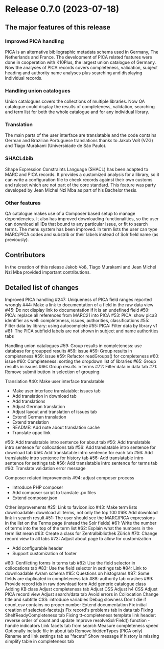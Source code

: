 # Release 0.7.0 (2023-07-18)

## The major features of this release

### Improved PICA handling
PICA is an alternative bibliographic metadata schema used in Germany, The Netherlands and France. The development of PICA related features were done in cooperation with K10Plus, the largest union catalogue of Germany. Now the analyses of PICA records covers completeness, validation, subject heading and authority name analyses plus searching and displaying individual records.

### Handling union catalogues
Union catalogues covers the collections of multiple libraries. Now QA catalogue could display the results of completeness, validation, searching and term list for both the whole catalogue and for any individual library.

### Translation
The main parts of the user interface are translatable and the code contains German and Brazilian Portuguese translations thanks to Jakob Voß (VZG) and Tiago Murakami (Universidade de São Paulo).

### SHACL4bib
Shape Expression Constraints Language (SHACL) has been adapted to MARC and PICA records. It provides a customized analysis for a library, so it can write a configuration file to check records against their own customs and ruleset which are not part of the core standard. This feature was party developed by Jean Michel Nzi Mba as part of his Bachelor thesis. 

### Other features
QA catalogue makes use of a Composer based setup to manage dependencies. It also has improved downloading functionalities, so the user can download all IDs that bound to any particular issue, or fit to search terms. The menu system has been improved. In term lists the user can type MARC/PICA codes and substrib or their labels instead of Solr field name (as previously).

## Contributors
In the creation of this release Jakob Voß, Tiago Murakami and Jean Michel Nzi Mba provided important contributions.

## Detailed list of changes

Improved PICA handling
#247: Uniqueness of PICA field ranges reported wrongly
#44: Make a link to documentation of a field in the raw data view
#45: Do not display link to documentation if it is an undefined field
#50: PICA: replace all references from MARC21 into PICA
#53: PICA: show pica3 identifier as well: completeness, issues, authorities, classifications
#55: Filter data by library: using autocomplete
#55: PICA: Filter data by library v1
#81: The PICA subfield labels are not shown in subject and name authorities tabs

Handling union catalogues
#59: Group results in completeness: use database for groupped results
#59: issue #59: Group results in completeness
#59: issue #59: Refactor readGroups() for completeness
#60: issue #60: Completeness: sorting the dropdown list of libraries
#65: Group results in issues
#66: Group results in terms
#72: Filter data in data tab
#71: Remove submit button in selection of grouping

Translation
#40: Make user interface translatable
 * Make user interface translatable: issues tab
 * Add translation in download tab
 * Add translations
 * Adjust German translation
 * Adjust layout and translation of issues tab
 * Extend German translation
 * Extend translation
 * README: Add note about translation cache
 * Translate opac link

#56: Add translatable intro sentence for about tab
#56: Add translatable intro sentence for collocations tab
#56: Add translatable intro sentence for download tab
#56: Add translatable intro sentence for each tab
#56: Add translatable intro sentence for history tab
#56: Add translatable intro sentence for settings tab
#56: Add translatable intro sentence for terms tab
#90: Translate validation error message

Composer related improvements
#94: adjust composer process
 * Introduce PHP composer
 * Add composer script to translate .po files
 * Extend composer.json

Other improvements
#25: Link to favicon.ico
#43: Make term lists downloadable: download all terms, not only the top 100
#69: Add download link in search result
#51: The user should see the MARC/PICA expressions in the list on the Terms page (instead the Solr fields)
#61: Write the number of terms into the top of the term list
#62: Explain what the numbers in the term list mean
#63: Create a class for Zentralbibliothek Zürich
#70: Change record view to all tabs
#73: Adjust about page to allow for customization
 * Add configurable header
 * Support customization of footer

#80: Conflicting forms in terms tab
#82: Use the field selector in collocations tab
#83: Use the field selector in settings tab
#84: Link to downloadable Avram schema
#85: Questions on histograms
#87: Some fields are duplicated in completeness tab
#88: authority tab crashes
#89: Provide record ids in raw download form
Add generic catalogue class
Adding KB class
Adjust completeness tab
Adjust CSS
Adjust h4 CSS
Adjust PICA record view
Adjust search/data tab
Avoid errors in Collocation
Change title and subtitle
CSS: introduce variables
Debug slowness
Don't die if count.csv contains no proper number
Extend documentation
Fix initial creation of selected-facets.js
Fix record's problems tab in data tab
Fixing ShelfReadyCompleteness tab
Fixing tt-completeness template link
header: reverse order of count and update
Improve resolveSolrField() function - handle indicators
Link facets tab from search
Measure completeness speed
Optionally include file in about tab
Remove hiddenTypes (PICA only)
Rename and link settings tab as "facets"
Show message if history is missing
simplify table in completeness tab
